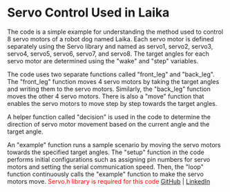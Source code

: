 # Servo Control Used in Laika
The code is a simple example for understanding the method used to control 8 servo motors of a robot dog named Laika. Each servo motor is defined separately using the Servo library and named as servo1, servo2, servo3, servo4, servo5, servo6, servo7, and servo8. The target angles for each servo motor are determined using the "wake" and "step" variables.

The code uses two separate functions called "front_leg" and "back_leg". The "front_leg" function moves 4 servo motors by taking the target angles and writing them to the servo motors. Similarly, the "back_leg" function moves the other 4 servo motors. There is also a "move" function that enables the servo motors to move step by step towards the target angles.

A helper function called "decision" is used in the code to determine the direction of servo motor movement based on the current angle and the target angle.

An "example" function runs a sample scenario by moving the servo motors towards the specified target angles. The "setup" function in the code performs initial configurations such as assigning pin numbers for servo motors and setting the serial communication speed. Then, the "loop" function continuously calls the "example" function to make the servo motors move.
<span style="color:red;"> Servo.h library is required for this code</span>
[GitHub](https://github.com/MEkrembedir) | [LinkedIn](https://www.linkedin.com/in/mekrembedir)
